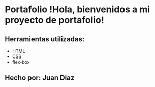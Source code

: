 # Portafolio !Hola, bienvenidos a mi proyecto de portafolio!

## Herramientas utilizadas:

- HTML
- CSS
- flex-box

## Hecho por: Juan Diaz
